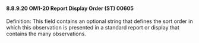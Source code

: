 #### 8.8.9.20 OM1-20 Report Display Order (ST) 00605

Definition: This field contains an optional string that defines the sort order in which this observation is presented in a standard report or display that contains the many observations.
